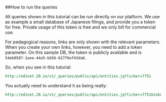 ##How to run the queries

All queries shown in this tutorial can be run directly on our platform. We use as example a small database of Japanese filings, and provide you a token for free. Private usage of this token is free and we only bill for commercial use.

For pedagogical reasons, links are only shown with the relevant parameters. When you create your own links, however, you need to add a token parameter. On this sample DB, the token is publicly available and is `54eb0587-1aee-44a5-bb56-627f6ef43da6`.

So, when you see in this tutorial:

```REST
http://edinet.28.io/v1/_queries/public/api/entities.jq?ticker=7751
```

You actually need to understand it as being really:

```REST
http://edinet.28.io/v1/_queries/public/api/entities.jq?ticker=7751&token=c3049752-4d35-43da-82a2-f89f1b06f7a4
```
